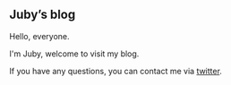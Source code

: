 ## Juby’s blog

Hello, everyone.

I'm Juby, welcome to visit my blog.

If you have any questions, you can contact me via [twitter](https://twitter.com/jubyshu).
